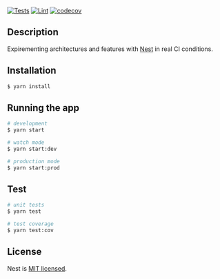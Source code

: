 [![Tests](https://github.com/jclaveau/nestjs-experiments/actions/workflows/tests.yml/badge.svg)](https://github.com/jclaveau/nestjs-experiments/actions/workflows/tests.yml)
[![Lint](https://github.com/jclaveau/nestjs-experiments/actions/workflows/lint.yml/badge.svg?event=push)](https://github.com/jclaveau/nestjs-experiments/actions/workflows/lint.yml)
[![codecov](https://codecov.io/gh/jclaveau/nestjs-experiments/branch/main/graph/badge.svg?token=C5ElNWNc41)](https://codecov.io/gh/jclaveau/nestjs-experiments)
## Description

Expirementing architectures and features with [Nest](https://github.com/nestjs/nest) in real CI conditions.

## Installation

```bash
$ yarn install
```

## Running the app

```bash
# development
$ yarn start

# watch mode
$ yarn start:dev

# production mode
$ yarn start:prod
```

## Test

```bash
# unit tests
$ yarn test

# test coverage
$ yarn test:cov
```

## License

Nest is [MIT licensed](LICENSE).
